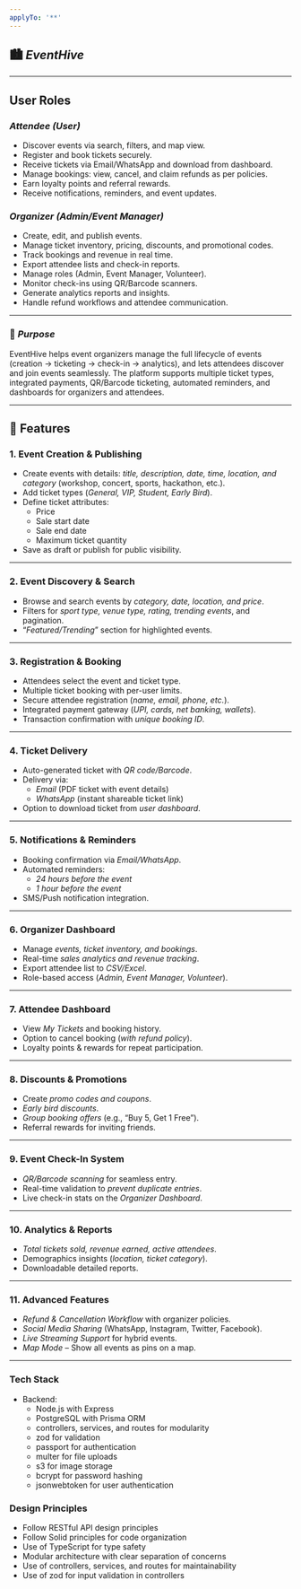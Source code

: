 ```yaml
---
applyTo: '**'
---
```


## 🏙 *EventHive*

---

## User Roles

### *Attendee (User)*

* Discover events via search, filters, and map view.
* Register and book tickets securely.
* Receive tickets via Email/WhatsApp and download from dashboard.
* Manage bookings: view, cancel, and claim refunds as per policies.
* Earn loyalty points and referral rewards.
* Receive notifications, reminders, and event updates.

### *Organizer (Admin/Event Manager)*

* Create, edit, and publish events.
* Manage ticket inventory, pricing, discounts, and promotional codes.
* Track bookings and revenue in real time.
* Export attendee lists and check-in reports.
* Manage roles (Admin, Event Manager, Volunteer).
* Monitor check-ins using QR/Barcode scanners.
* Generate analytics reports and insights.
* Handle refund workflows and attendee communication.

---


### 🎯 *Purpose*

EventHive helps event organizers manage the full lifecycle of events (creation → ticketing → check-in → analytics), and lets attendees discover and join events seamlessly. The platform supports multiple ticket types, integrated payments, QR/Barcode ticketing, automated reminders, and dashboards for organizers and attendees.

---

## 🚀 Features

### 1. Event Creation & Publishing
- Create events with details: *title, description, date, time, location, and category* (workshop, concert, sports, hackathon, etc.).
- Add ticket types (*General, VIP, Student, Early Bird*).
- Define ticket attributes:
  - Price  
  - Sale start date  
  - Sale end date  
  - Maximum ticket quantity  
- Save as draft or publish for public visibility.

---

### 2. Event Discovery & Search
- Browse and search events by *category, date, location, and price*.  
- Filters for *sport type, venue type, rating, trending events*, and pagination.  
- “*Featured/Trending*” section for highlighted events.  

---

### 3. Registration & Booking
- Attendees select the event and ticket type.  
- Multiple ticket booking with per-user limits.  
- Secure attendee registration (*name, email, phone, etc.*).  
- Integrated payment gateway (*UPI, cards, net banking, wallets*).  
- Transaction confirmation with *unique booking ID*.  

---

### 4. Ticket Delivery
- Auto-generated ticket with *QR code/Barcode*.  
- Delivery via:
  - *Email* (PDF ticket with event details)  
  - *WhatsApp* (instant shareable ticket link)  
- Option to download ticket from *user dashboard*.  

---

### 5. Notifications & Reminders
- Booking confirmation via *Email/WhatsApp*.  
- Automated reminders:  
  - *24 hours before the event*  
  - *1 hour before the event*  
- SMS/Push notification integration.  

---

### 6. Organizer Dashboard
- Manage *events, ticket inventory, and bookings*.  
- Real-time *sales analytics and revenue tracking*.  
- Export attendee list to *CSV/Excel*.  
- Role-based access (*Admin, Event Manager, Volunteer*).  

---

### 7. Attendee Dashboard
- View *My Tickets* and booking history.  
- Option to cancel booking (*with refund policy*).  
- Loyalty points & rewards for repeat participation.  

---

### 8. Discounts & Promotions
- Create *promo codes and coupons*.  
- *Early bird discounts*.  
- *Group booking offers* (e.g., “Buy 5, Get 1 Free”).  
- Referral rewards for inviting friends.  

---

### 9. Event Check-In System
- *QR/Barcode scanning* for seamless entry.  
- Real-time validation to *prevent duplicate entries*.  
- Live check-in stats on the *Organizer Dashboard*.  

---

### 10. Analytics & Reports
- *Total tickets sold, revenue earned, active attendees*.  
- Demographics insights (*location, ticket category*).  
- Downloadable detailed reports.  

---

### 11. Advanced Features
- *Refund & Cancellation Workflow* with organizer policies.  
- *Social Media Sharing* (WhatsApp, Instagram, Twitter, Facebook).  
- *Live Streaming Support* for hybrid events.  
- *Map Mode* – Show all events as pins on a map.  

---




### Tech Stack

* Backend:
    * Node.js with Express
    * PostgreSQL with Prisma ORM
    * controllers, services, and routes for modularity
    * zod for validation
    * passport for authentication
    * multer for file uploads
    * s3 for image storage
    * bcrypt for password hashing
    * jsonwebtoken for user authentication

### Design Principles
* Follow RESTful API design principles
* Follow Solid principles for code organization
* Use of TypeScript for type safety
* Modular architecture with clear separation of concerns
* Use of controllers, services, and routes for maintainability
* Use of zod for input validation in controllers


